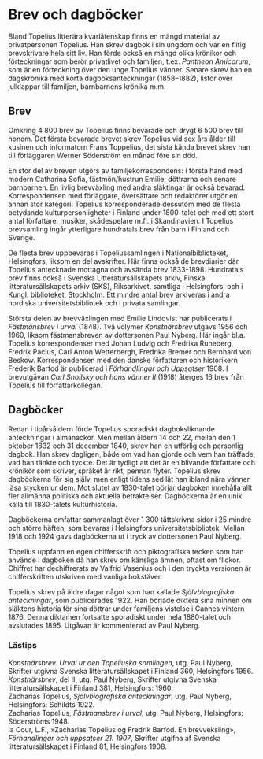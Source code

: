 # Brev och dagböcker

Bland Topelius litterära kvarlåtenskap finns en mängd material av privatpersonen Topelius. Han skrev dagbok i sin ungdom och var en flitig brevskrivare hela sitt liv. Han förde också en mängd olika krönikor och förteckningar som berör privatlivet och familjen, t.ex. *Pantheon Amicorum*, som är en förteckning över den unge Topelius vänner. Senare skrev han en dagskrönika med korta dagboksanteckningar (1858–1882), listor över julklappar till familjen, barnbarnens krönika m.m.<br/>

## Brev

Omkring 4 800 brev av Topelius finns bevarade och drygt 6 500 brev till honom. Det första bevarade brevet skrev Topelius vid sex års ålder till kusinen och informatorn Frans Toppelius, det sista kända brevet skrev han till förläggaren Werner Söderström en månad före sin död.<br/>

En stor del av breven utgörs av familjekorrespondens: i första hand med modern Catharina Sofia, fästmön/hustrun Emilie, döttrarna och senare barnbarnen. En livlig brevväxling med andra släktingar är också bevarad. Korrespondensen med förläggare, översättare och redaktörer utgör en annan stor kategori. Topelius korresponderade dessutom med de flesta betydande kulturpersonligheter i Finland under 1800-talet och med ett stort antal författare, musiker, skådespelare m.fl. i Skandinavien. I Topelius brevsamling ingår ytterligare hundratals brev från barn i Finland och Sverige.<br/>

De flesta brev uppbevaras i Topeliussamlingen i Nationalbiblioteket, Helsingfors, liksom en del avskrifter. Här finns också de brevdiarier där Topelius antecknade mottagna och avsända brev 1833-1898. Hundratals brev finns också i Svenska Litteratursällskapets arkiv, Finska litteratursällskapets arkiv (SKS), Riksarkivet, samtliga i Helsingfors, och i Kungl. biblioteket, Stockholm. Ett mindre antal brev arkiveras i andra nordiska universitetsbibliotek och i privata samlingar.<br/>

Största delen av brevväxlingen med Emilie Lindqvist har publicerats i *Fästmansbrev i urval* (1848). Två volymer *Konstnärsbrev* utgavs 1956 och 1960, liksom fästmansbreven av dottersonen Paul Nyberg. Här ingår bl.a. Topelius korrespondenser med Johan Ludvig och Fredrika Runeberg, Fredrik Pacius, Carl Anton Wetterbergh, Fredrika Bremer och Bernhard von Beskow. Korrespondensen med den danske författaren och historikern Frederik Barfod är publicerad i *Förhandlingar och Uppsatser* 1908. I brevutgåvan *Carl Snoilsky och hans vänner II* (1918) återges 16 brev från Topelius till författarkollegan.<br/>

## Dagböcker

Redan i tioårsåldern förde Topelius sporadiskt dagboksliknande anteckningar i almanackor. Men mellan åldern 14 och 22, mellan den 1 oktober 1832 och 31 december 1840, skrev han en utförlig och personlig dagbok. Han skrev dagligen, både om vad han gjorde och vem han träffade, vad han tänkte och tyckte. Det är tydligt att det är en blivande författare och krönikör som skriver, språket är rikt, pennan flyter. Topelius skrev dagböckerna för sig själv, men enligt tidens sed lät han ibland nära vänner läsa stycken ur dem. Mot slutet av 1830-talet börjar dagboken innehålla allt fler allmänna politiska och aktuella betraktelser. Dagböckerna är en unik källa till 1830-talets kulturhistoria.<br/>

Dagböckerna omfattar sammanlagt över 1 300 tättskrivna sidor i 25 mindre och större häften, som bevaras i Helsingfors universitetsbibliotek. Mellan 1918 och 1924 gavs dagböckerna ut i tryck av dottersonen Paul Nyberg.<br/>

Topelius uppfann en egen chifferskrift och piktografiska tecken som han använde i dagboken då han skrev om känsliga ämnen, oftast om flickor. Chiffret har dechiffrerats av Valfrid Vasenius och i den tryckta versionen är chifferskriften utskriven med vanliga bokstäver.<br/>

Topelius skrev på äldre dagar något som han kallade *Självbiografiska anteckningar*, som publicerades 1922. Han började diktera sina minnen om släktens historia för sina döttrar under familjens vistelse i Cannes vintern 1876. Denna diktamen fortsatte sporadiskt under hela 1880-talet och avslutades 1895. Utgåvan är kommenterad av Paul Nyberg.<br/>

### Lästips

*Konstnärsbrev. Urval ur den Topeliuska samlingen*, utg. Paul Nyberg, Skrifter utgivna Svenska litteratursällskapet i Finland 360, Helsingfors 1956.<br/>
*Konstnärsbrev*, del II, utg. Paul Nyberg, Skrifter utgivna Svenska litteratursällskapet i Finland 381, Helsingfors: 1960.<br/>
Zacharias Topelius, *Självbiografiska anteckningar*, utg. Paul Nyberg, Helsingfors: Schildts 1922.<br/>
Zacharias Topelius, *Fästmansbrev i urval*, utg. Paul Nyberg, Helsingfors: Söderströms 1948.<br/>
la Cour, L.F., »Zacharias Topelius og Fredrik Barfod. En brevveksling», *Förhandlingar och uppsatser 21. 1907*, Skrifter utgifna af Svenska litteratursällskapet i Finland 81, Helsingfors 1908.<br/>